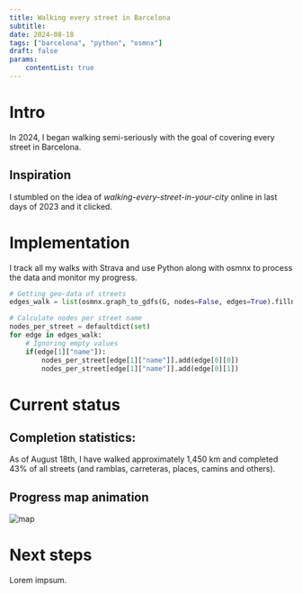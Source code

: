 ```yaml
---
title: Walking every street in Barcelona
subtitle: 
date: 2024-08-18
tags: ["barcelona", "python", "osmnx"]
draft: false
params:
    contentList: true
---
```

# Intro
In 2024, I began walking semi-seriously with the goal of covering every street in Barcelona. 

## Inspiration
I stumbled on the idea of _walking-every-street-in-your-city_ online in last days of 2023 and it clicked. 

# Implementation
I track all my walks with Strava and use Python along with osmnx to process the data and monitor my progress.
```python {linenos=inline}
# Getting geo-data of streets
edges_walk = list(osmnx.graph_to_gdfs(G, nodes=False, edges=True).fillna('').iterrows())

# Calculate nodes per street name
nodes_per_street = defaultdict(set)
for edge in edges_walk:
    # Ignoring empty values
    if(edge[1]["name"]):
        nodes_per_street[edge[1]["name"]].add(edge[0][0])
        nodes_per_street[edge[1]["name"]].add(edge[0][1])
```

# Current status
## Completion statistics:
As of August 18th, I have walked approximately 1,450 km and completed 43% of all streets (and ramblas, carreteras, places, camins and others).


## Progress map animation
![map](/progress.gif)

# Next steps
Lorem impsum.

